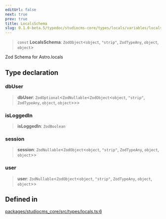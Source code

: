 ```yaml
---
editUrl: false
next: true
prev: true
title: LocalsSchema
slug: 0.1.0-beta.5/typedoc/studiocms-core/types/locals/variables/localsschema
---
```


> `const` **LocalsSchema**: `ZodObject`\<`object`, `"strip"`, `ZodTypeAny`, `object`, `object`>

Zod Schema for Astro.locals

## Type declaration

### dbUser

> **dbUser**: `ZodOptional`\<`ZodNullable`\<`ZodObject`\<`object`, `"strip"`, `ZodTypeAny`, `object`, `object`>>>

### isLoggedIn

> **isLoggedIn**: `ZodBoolean`

### session

> **session**: `ZodNullable`\<`ZodObject`\<`object`, `"strip"`, `ZodTypeAny`, `object`, `object`>>

### user

> **user**: `ZodNullable`\<`ZodObject`\<`object`, `"strip"`, `ZodTypeAny`, `object`, `object`>>

## Defined in

[packages/studiocms\_core/src/types/locals.ts:6](https://github.com/astrolicious/studiocms/tree/main/packages/studiocms_core/src/types/locals.ts#L6)

